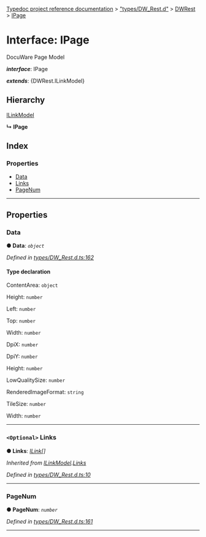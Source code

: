 [Typedoc project reference documentation](../README.md) > ["types/DW_Rest.d"](../modules/_types_dw_rest_d_.md) > [DWRest](../modules/_types_dw_rest_d_.dwrest.md) > [IPage](../interfaces/_types_dw_rest_d_.dwrest.ipage.md)

# Interface: IPage

DocuWare Page Model

*__interface__*: IPage

*__extends__*: {DWRest.ILinkModel}

## Hierarchy

 [ILinkModel](_types_dw_rest_d_.dwrest.ilinkmodel.md)

**↳ IPage**

## Index

### Properties

* [Data](_types_dw_rest_d_.dwrest.ipage.md#data)
* [Links](_types_dw_rest_d_.dwrest.ipage.md#links)
* [PageNum](_types_dw_rest_d_.dwrest.ipage.md#pagenum)

---

## Properties

<a id="data"></a>

###  Data

**● Data**: *`object`*

*Defined in [types/DW_Rest.d.ts:162](https://github.com/DocuWare/REST-Sample-TS/blob/a4697e2/src/types/DW_Rest.d.ts#L162)*

#### Type declaration

 ContentArea: `object`

 Height: `number`

 Left: `number`

 Top: `number`

 Width: `number`

 DpiX: `number`

 DpiY: `number`

 Height: `number`

 LowQualitySize: `number`

 RenderedImageFormat: `string`

 TileSize: `number`

 Width: `number`

___
<a id="links"></a>

### `<Optional>` Links

**● Links**: *[ILink](_types_dw_rest_d_.dwrest.ilink.md)[]*

*Inherited from [ILinkModel](_types_dw_rest_d_.dwrest.ilinkmodel.md).[Links](_types_dw_rest_d_.dwrest.ilinkmodel.md#links)*

*Defined in [types/DW_Rest.d.ts:10](https://github.com/DocuWare/REST-Sample-TS/blob/a4697e2/src/types/DW_Rest.d.ts#L10)*

___
<a id="pagenum"></a>

###  PageNum

**● PageNum**: *`number`*

*Defined in [types/DW_Rest.d.ts:161](https://github.com/DocuWare/REST-Sample-TS/blob/a4697e2/src/types/DW_Rest.d.ts#L161)*

___

